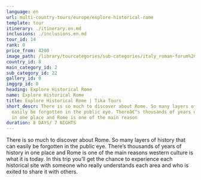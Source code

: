 ```yaml
---
language: en
url: multi-country-tours/europe/explore-historical-rome
template: tour
itinerary: ./itinerary.en.md
inclusions: ./inclusions.en.md
tour_id: 14
rank: 0
price_from: 4200
image_path: /library/tourcategories/sub-categories/italy_roman-forum%2C-rome%2C-italy.jpg
country_id: 8
main_category_id: 2
sub_category_id: 22
gallery_id: 0
imggrp_id: 0
heading: Explore Historical Rome
name: Explore Historical Rome
title: Explore Historical Rome | Tika Tours
short_descr: There is so much to discover about Rome. So many layers of history that can
  easily be forgotten in the public eye. Thereâ€™s thousands of years of history
  in one place and Rome is one of the main reason
duration: 8 DAYS/ 7 NIGHTS
---
```

There is so much to discover about Rome. So many layers of history that can easily
be forgotten in the public eye. There’s thousands of years of history in one place
and Rome is one of the main reasons western culture is what it is today. In this
trip you’ll get the chance to experience each historical site with someone who really
understands each area and who is exited to share it with others.